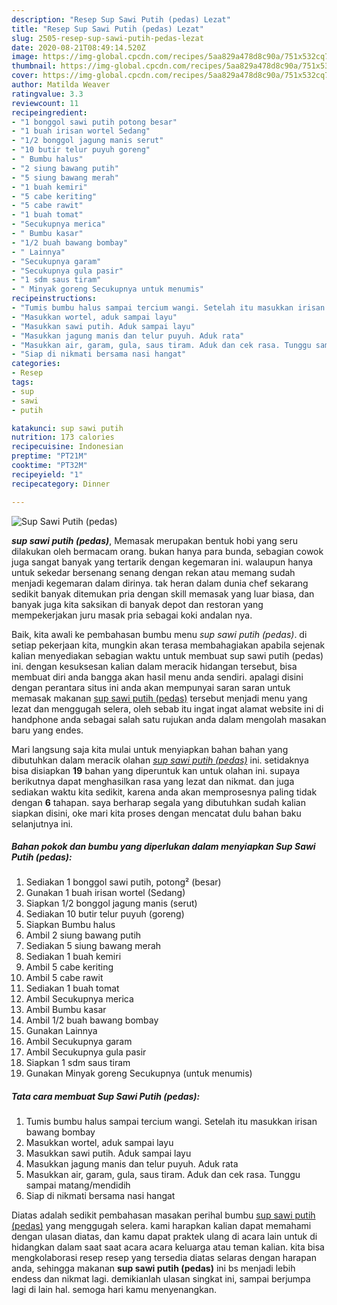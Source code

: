 ```yaml
---
description: "Resep Sup Sawi Putih (pedas) Lezat"
title: "Resep Sup Sawi Putih (pedas) Lezat"
slug: 2505-resep-sup-sawi-putih-pedas-lezat
date: 2020-08-21T08:49:14.520Z
image: https://img-global.cpcdn.com/recipes/5aa829a478d8c90a/751x532cq70/sup-sawi-putih-pedas-foto-resep-utama.jpg
thumbnail: https://img-global.cpcdn.com/recipes/5aa829a478d8c90a/751x532cq70/sup-sawi-putih-pedas-foto-resep-utama.jpg
cover: https://img-global.cpcdn.com/recipes/5aa829a478d8c90a/751x532cq70/sup-sawi-putih-pedas-foto-resep-utama.jpg
author: Matilda Weaver
ratingvalue: 3.3
reviewcount: 11
recipeingredient:
- "1 bonggol sawi putih potong besar"
- "1 buah irisan wortel Sedang"
- "1/2 bonggol jagung manis serut"
- "10 butir telur puyuh goreng"
- " Bumbu halus"
- "2 siung bawang putih"
- "5 siung bawang merah"
- "1 buah kemiri"
- "5 cabe keriting"
- "5 cabe rawit"
- "1 buah tomat"
- "Secukupnya merica"
- " Bumbu kasar"
- "1/2 buah bawang bombay"
- " Lainnya"
- "Secukupnya garam"
- "Secukupnya gula pasir"
- "1 sdm saus tiram"
- " Minyak goreng Secukupnya untuk menumis"
recipeinstructions:
- "Tumis bumbu halus sampai tercium wangi. Setelah itu masukkan irisan bawang bombay"
- "Masukkan wortel, aduk sampai layu"
- "Masukkan sawi putih. Aduk sampai layu"
- "Masukkan jagung manis dan telur puyuh. Aduk rata"
- "Masukkan air, garam, gula, saus tiram. Aduk dan cek rasa. Tunggu sampai matang/mendidih"
- "Siap di nikmati bersama nasi hangat"
categories:
- Resep
tags:
- sup
- sawi
- putih

katakunci: sup sawi putih 
nutrition: 173 calories
recipecuisine: Indonesian
preptime: "PT21M"
cooktime: "PT32M"
recipeyield: "1"
recipecategory: Dinner

---
```



![Sup Sawi Putih (pedas)](https://img-global.cpcdn.com/recipes/5aa829a478d8c90a/751x532cq70/sup-sawi-putih-pedas-foto-resep-utama.jpg)

<b><i>sup sawi putih (pedas)</i></b>, Memasak merupakan bentuk hobi yang seru dilakukan oleh bermacam orang. bukan hanya para bunda, sebagian cowok juga sangat banyak yang tertarik dengan kegemaran ini. walaupun hanya untuk sekedar bersenang senang dengan rekan atau memang sudah menjadi kegemaran dalam dirinya. tak heran dalam dunia chef sekarang sedikit banyak ditemukan pria dengan skill memasak yang luar biasa, dan banyak juga kita saksikan di banyak depot dan restoran yang mempekerjakan juru masak pria sebagai koki andalan nya.



Baik, kita awali ke pembahasan bumbu menu <i>sup sawi putih (pedas)</i>. di setiap pekerjaan kita, mungkin akan terasa membahagiakan apabila sejenak kalian menyediakan sebagian waktu untuk membuat sup sawi putih (pedas) ini. dengan kesuksesan kalian dalam meracik hidangan tersebut, bisa membuat diri anda bangga akan hasil menu anda sendiri. apalagi disini dengan perantara situs ini anda akan mempunyai saran saran untuk memasak makanan <u>sup sawi putih (pedas)</u> tersebut menjadi menu yang lezat dan menggugah selera, oleh sebab itu ingat ingat alamat website ini di handphone anda sebagai salah satu rujukan anda dalam mengolah masakan baru yang endes.


Mari langsung saja kita mulai untuk menyiapkan bahan bahan yang dibutuhkan dalam meracik olahan <u><i>sup sawi putih (pedas)</i></u> ini. setidaknya bisa disiapkan <b>19</b> bahan yang diperuntuk kan untuk olahan ini. supaya berikutnya dapat menghasilkan rasa yang lezat dan nikmat. dan juga sediakan waktu kita sedikit, karena anda akan memprosesnya paling tidak dengan <b>6</b> tahapan. saya berharap segala yang dibutuhkan sudah kalian siapkan disini, oke mari kita proses dengan mencatat dulu bahan baku selanjutnya ini.

<!--inarticleads1-->

##### Bahan pokok dan bumbu yang diperlukan dalam menyiapkan Sup Sawi Putih (pedas):

1. Sediakan 1 bonggol sawi putih, potong² (besar)
1. Gunakan 1 buah irisan wortel (Sedang)
1. Siapkan 1/2 bonggol jagung manis (serut)
1. Sediakan 10 butir telur puyuh (goreng)
1. Siapkan  Bumbu halus
1. Ambil 2 siung bawang putih
1. Sediakan 5 siung bawang merah
1. Sediakan 1 buah kemiri
1. Ambil 5 cabe keriting
1. Ambil 5 cabe rawit
1. Sediakan 1 buah tomat
1. Ambil Secukupnya merica
1. Ambil  Bumbu kasar
1. Ambil 1/2 buah bawang bombay
1. Gunakan  Lainnya
1. Ambil Secukupnya garam
1. Ambil Secukupnya gula pasir
1. Siapkan 1 sdm saus tiram
1. Gunakan  Minyak goreng Secukupnya (untuk menumis)




<!--inarticleads2-->

##### Tata cara membuat Sup Sawi Putih (pedas):

1. Tumis bumbu halus sampai tercium wangi. Setelah itu masukkan irisan bawang bombay
1. Masukkan wortel, aduk sampai layu
1. Masukkan sawi putih. Aduk sampai layu
1. Masukkan jagung manis dan telur puyuh. Aduk rata
1. Masukkan air, garam, gula, saus tiram. Aduk dan cek rasa. Tunggu sampai matang/mendidih
1. Siap di nikmati bersama nasi hangat




Diatas adalah sedikit pembahasan masakan perihal bumbu <u>sup sawi putih (pedas)</u> yang menggugah selera. kami harapkan kalian dapat memahami dengan ulasan diatas, dan kamu dapat praktek ulang di acara lain untuk di hidangkan dalam saat saat acara acara keluarga atau teman kalian. kita bisa mengkolaborasi resep resep yang tersedia diatas selaras dengan harapan anda, sehingga makanan <b>sup sawi putih (pedas)</b> ini bs menjadi lebih endess dan nikmat lagi. demikianlah ulasan singkat ini, sampai berjumpa lagi di lain hal. semoga hari kamu menyenangkan.
